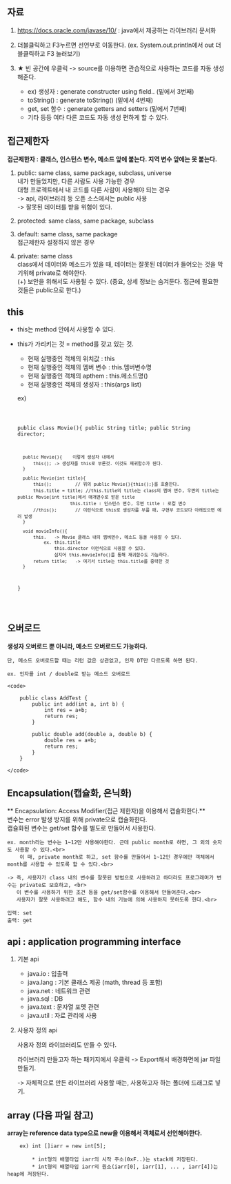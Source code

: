 ## 자료
1. https://docs.oracle.com/javase/10/ : java에서 제공하는 라이브러리 문서화

2. 더블클릭하고 F3누르면 선언부로 이동한다. (ex. System.out.println에서 out 더블클릭하고 F3 눌러보기)

3. ★ 빈 공간에 우클릭 -> source를 이용하면 관습적으로 사용하는 코드를 자동 생성해준다.
	* ex) 생성자        : generate constructer using field.. (밑에서 3번째)
	* toString()    : generate toString() (밑에서 4번째)
	* get, set 함수 : generate getters and setters (밑에서 7번째)
	* 기타 등등 여타 다른 코드도 자동 생성 편하게 할 수 있다.

</hr>

## 접근제한자

**접근제한자 : 클래스, 인스턴스 변수, 메소드 앞에 붙는다. 지역 변수 앞에는 못 붙는다.**

1. public: same class, same package, subclass, universe <br>
	   내가 만들었지만, 다른 사람도 사용 가능한 경우 <br>
	   대형 프로젝트에서 내 코드를 다른 사람이 사용해야 되는 경우 <br>
		-> api, 라이브러리 등 오픈 소스에서는 public 사용 <br>
		-> 잘못된 데이터를 받을 위험이 있다. <br>

2. protected: same class, same package, subclass

3. default: same class, same package <br>
	    접근제한자 설정하지 않은 경우

4. private: same class<br>
	    class에서 데이터와 메소드가 있을 때, 데이터는 잘못된 데이터가 들어오는 것을 막기위해 private로 해야한다.<br>
		(+) 보안을 위해서도 사용될 수 있다. (중요, 상세 정보는 숨겨둔다. 접근에 필요한 것들은 public으로 한다.)

</hr>

## this

* this는 method 안에서 사용할 수 있다.
* this가 가리키는 것 = method를 갖고 있는 것.
	- 현재 실행중인 객체의 위치값 	: this
	- 현재 실행중인 객체의 멤버 변수	: this.멤버변수명
	- 현재 실행중인 객체의 apthem	: this.메소드명()
	- 현재 실행중인 객체의 생성자	: this(args list)

   ex)
   
   	<code>
   
   	public class Movie(){
		public String title;
		public String director;

		public Movie(){	   이렇게 생성자 내에서
			this();	-> 생성자를 this로 부른것. 이것도 재귀함수가 된다.
		}

		public Movie(int title){
			this();			// 위의 public Movie(){this();}를 호출한다.
			this.title = title;	//this.title의 title는 class의 멤버 변수, 우변의 title는 public Movie(int title)에서 매개변수로 받은 title
						  this.title : 인스턴스 변수, 우변 title : 로컬 변수
			//this();		// 이런식으로 this로 생성자를 부를 때, 구현부 코드보다 아래있으면 에러 발생
		}

		void movieInfo(){
			this.	-> Movie 클래스 내의 멤버변수, 메소드 등을 사용할 수 있다.
				ex. this.title
				    this.director 이런식으로 사용할 수 있다.
				    심지어 this.movieInfo()를 통해 재귀함수도 가능하다.
			return title;	-> 여기서 title는 this.title를 중략한 것
		}
	}
	
	</code>
	
</hr>

## 오버로드

**생성자 오버로드 뿐 아니라, 메소드 오버로드도 가능하다.** <br>

	단, 메소드 오버로드할 때는 리턴 값은 상관없고, 인자 DT만 다르도록 하면 된다.
	
	ex. 인자를 int / double로 받는 메소드 오버로드
	
	<code>
	
		public class AddTest {
			public int add(int a, int b) {
				int res = a+b;
				return res;
			}

			public double add(double a, double b) {
				double res = a+b;
				return res;
			}
		}
		
	</code>
	
</hr>

## Encapsulation(캡슐화, 은닉화)

** Encapsulation: Access Modifier(접근 제한자)을 이용해서 캡슐화한다.**<br>
	변수는 error 발생 방지를 위해 private으로 캡슐화한다.<br>
	캡슐화된 변수는 get/set 함수를 별도로 만들어서 사용한다.<br>
	
	ex. month라는 변수는 1~12만 사용해야한다. 근데 public month로 하면, 그 외의 숫자도 사용할 수 있다.<br>
	    이 때, private month로 하고, set 함수를 만들어서 1~12인 경우에만 객체에서 month를 사용할 수 있도록 할 수 있다.<br>
	    
	-> 즉, 사용자가 class 내의 변수를 잘못된 방법으로 사용하려고 하더라도 프로그래머가 변수는 private로 보호하고, <br>
	   이 변수를 사용하기 위한 조건 등을 get/set함수를 이용해서 만들어준다.<br>
	   사용자가 잘못 사용하려고 해도, 함수 내의 기능에 의해 사용하지 못하도록 한다.<br>

	입력: set
	출력: get
	
</hr>

## api : application programming interface
1. 기본 api
	* java.io : 입출력
	* java.lang : 기본 클래스 제공 (math, thread 등 포함)
	* java.net : 네트워크 관련
	* java.sql : DB
	* java.text : 문자열 포멧 관련
	* java.util : 자료 관리에 사용

2. 사용자 정의 api

	사용자 정의 라이브러리도 만들 수 있다. <br>

	라이브러리 만들고자 하는 패키지에서 우클릭 -> Export해서 배경화면에 jar 파일 만들기. <br>

	-> 자체적으로 만든 라이브러리 사용할 때는, 사용하고자 하는 폴더에 드래그로 넣기.

</hr>

## array (다음 파일 참고)

**array는 reference data type으로 new을 이용해서 객체로서 선언해야한다.** <br>
	
		ex) int []iarr = new int[5];
				
			* int형의 배열타입 iarr의 시작 주소(0xF..)는 stack에 저장된다.
			* int형의 배열타입 iarr의 원소(iarr[0], iarr[1], ... , iarr[4])는 heap에 저장된다.
